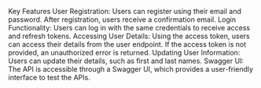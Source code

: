 Key Features
User Registration:
Users can register using their email and password.
After registration, users receive a confirmation email​.
Login Functionality:
Users can log in with the same credentials to receive access and refresh tokens​.
Accessing User Details:
Using the access token, users can access their details from the user endpoint. If the access token is not provided, an unauthorized error is returned​.
Updating User Information:
Users can update their details, such as first and last names​.
Swagger UI:
The API is accessible through a Swagger UI, which provides a user-friendly interface to test the APIs​.
